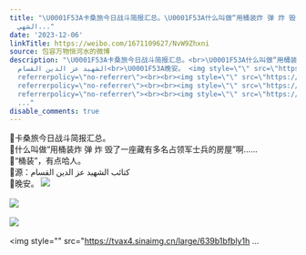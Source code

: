 ```yaml
---
title: "\U0001F53A卡桑旅今日战斗简报汇总。\U0001F53A什么叫做“用桶装炸 弹 炸 毁了一座藏有多名占领军士兵的房屋”啊……\U0001F53A“桶装”，有点哈人。\U0001F53A源：كتائب
  الشهي..."
date: '2023-12-06'
linkTitle: https://weibo.com/1671109627/NvW9Zhxni
source: 包容万物恒河水的微博
description: "\U0001F53A卡桑旅今日战斗简报汇总。<br>\U0001F53A什么叫做“用桶装炸 弹 炸 毁了一座藏有多名占领军士兵的房屋”啊……<br>\U0001F53A“桶装”，有点哈人。<br>\U0001F53A源：كتائب
  الشهيد عز الدين القسام<br>\U0001F53A晚安。 <img style=\"\" src=\"https://tvax1.sinaimg.cn/large/639b1bfbly1hkkk9a9o8nj20cn0sh4b2.jpg\"
  referrerpolicy=\"no-referrer\"><br><br><img style=\"\" src=\"https://tvax4.sinaimg.cn/large/639b1bfbly1hkkk9dr19jj20ck0g07b2.jpg\"
  referrerpolicy=\"no-referrer\"><br><br><img style=\"\" src=\"https://tvax3.sinaimg.cn/large/639b1bfbly1hkkk9l2ym4j20ci0thk3q.jpg\"
  referrerpolicy=\"no-referrer\"><br><br><img style=\"\" src=\"https://tvax4.sinaimg.cn/large/639b1bfbly1h
  ..."
disable_comments: true
---
```

🔺卡桑旅今日战斗简报汇总。<br>🔺什么叫做“用桶装炸 弹 炸 毁了一座藏有多名占领军士兵的房屋”啊……<br>🔺“桶装”，有点哈人。<br>🔺源：كتائب الشهيد عز الدين القسام<br>🔺晚安。 <img style="" src="https://tvax1.sinaimg.cn/large/639b1bfbly1hkkk9a9o8nj20cn0sh4b2.jpg" referrerpolicy="no-referrer"><br><br><img style="" src="https://tvax4.sinaimg.cn/large/639b1bfbly1hkkk9dr19jj20ck0g07b2.jpg" referrerpolicy="no-referrer"><br><br><img style="" src="https://tvax3.sinaimg.cn/large/639b1bfbly1hkkk9l2ym4j20ci0thk3q.jpg" referrerpolicy="no-referrer"><br><br><img style="" src="https://tvax4.sinaimg.cn/large/639b1bfbly1h ...